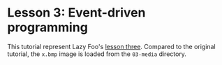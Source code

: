 # Lesson 3: Event-driven programming

This tutorial represent Lazy Foo's [lesson three](https://lazyfoo.net/tutorials/SDL/03_event_driven_programming/index.php). Compared to the original tutorial, the `x.bmp` image is loaded from the `03-media` directory.

